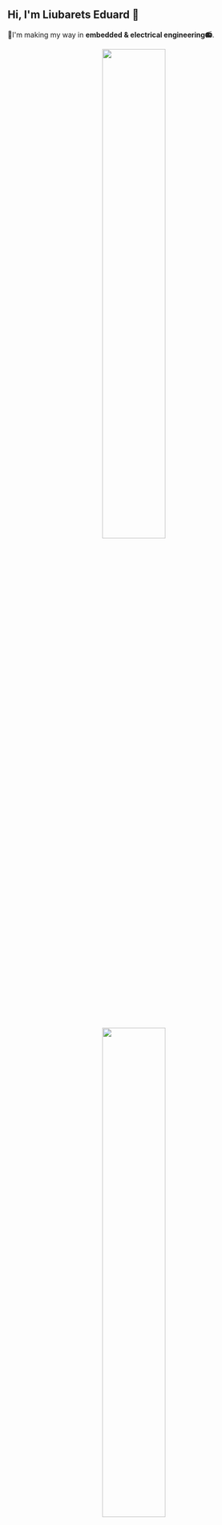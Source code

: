## Hi, I'm Liubarets Eduard 👋
🚀I'm making my way in **embedded & electrical engineering📻**.

<p align="center">
  <img height="50%" width="auto" src="https://github-readme-stats.vercel.app/api?username=edlyubarets&show_icons=true&count_private=true&theme=github_dark&hide_border=true&hide=issues,contribs&bg_color=00000000">
  <img height="50%" width="auto" src="https://github-readme-stats.vercel.app/api/top-langs/?username=edlyubarets&layout=compact&hide_border=true&theme=github_dark&bg_color=00000000&langs_count=6&hide=jupyter%20notebook,tex,css,php">
</p>

---
### 🔬About me
I take a `creative approach` to engineering.

Because I've always believed that `thinking outside the box` is the most useful trait of an engineer.

In my opinion `interest` and `desire to create` are keys to success, so I use them as force to move on.

- I'm currently focused on working with micrcontrollers platforms such as **STM32**.
- I chose that line of work because it gives you freedom in developing devices from scratch.
---
### 🛠️Tech & Tools
**Languages:**
  - `C`, `Verilog`(basic), `Python`(basic)

**Development environment:**
  - `STM32CubeIDE`, `ArduinoIDE`
  - `Visual Studio`, `VS Code`, `PythonIDLE`
  - `SolidWorks`, `AutoCad`
  - `Quartus`, `DipTrace`, `EasyEDA`
  - `Git`, `Ultimaker Cura`

>Also I have confident soldering skills & expirience with SMD and DIP components installation

>I've also been doing 3D printing for a long time.
>
>I have confident 3D modeling skills and expirience with 3D printer firmware configuration.
---
### 🧩Other skills
- `English` - **B2+**
- `Maths & Physics` - Standart course of technical universities
---
### 🎯Future goals & cooperation
  Because of the recent situation I am very interested in **MilTech** development📡

  And I have great desire to improve the defence capabilities of my country and entire civilized world🛡️
